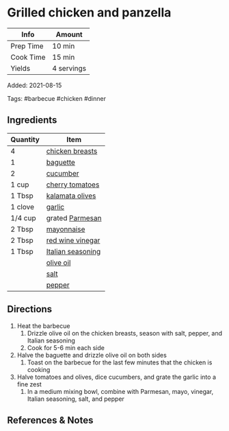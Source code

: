 # Grilled chicken and panzella

| Info      | Amount     |
|-----------|------------|
| Prep Time | 10 min     |
| Cook Time | 15 min     |
| Yields    | 4 servings |

Added: 2021-08-15

Tags: #barbecue #chicken #dinner

## Ingredients

| Quantity | Item                                                        |
|----------|-------------------------------------------------------------|
| 4        | [chicken breasts](../_ingredients/chicken%20breast.md)      |
| 1        | [baguette](../_ingredients/baguette.md)                     |
| 2        | [cucumber](../_ingredients/cucumber.md)                     |
| 1 cup    | [cherry tomatoes](../_ingredients/cherry%20tomatoes.md)     |
| 1 Tbsp   | [kalamata olives](../_ingredients/kalamata%20olives.md)     |
| 1 clove  | [garlic](../_ingredients/garlic.md)                         |
| 1/4 cup  | grated [Parmesan](../_ingredients/parmesan.md)              |
| 2 Tbsp   | [mayonnaise](../_ingredients/mayonnaise.md)                 |
| 2 Tbsp   | [red wine vinegar](../_ingredients/red%20wine%20vinegar.md) |
| 1 Tbsp   | [Italian seasoning](../_ingredients/italian%20seasoning.md) |
|          | [olive oil](../_ingredients/olive%20oil.md)                 |
|          | [salt](../_ingredients/salt.md)                             |
|          | [pepper](../_ingredients/pepper.md)                         |

## Directions
1. Heat the barbecue
	1. Drizzle olive oil on the chicken breasts, season with salt, pepper, and Italian seasoning
	2. Cook for 5-6 min each side
2. Halve the baguette and drizzle olive oil on both sides
	1. Toast on the barbecue for the last few minutes that the chicken is cooking
3. Halve tomatoes and olives, dice cucumbers, and grate the garlic into a fine zest
	1. In a medium mixing bowl, combine with Parmesan, mayo, vinegar, Italian seasoning, salt, and pepper

## References & Notes

[^1]: [Original recipe](https://www.blueapron.com/recipes/grilled-chicken-thighs-panzanella-with-parmesan-garlic-dressing)

